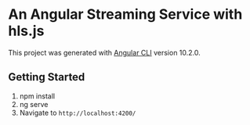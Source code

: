 # An Angular Streaming Service with hls.js  


This project was generated with [Angular CLI](https://github.com/angular/angular-cli) version 10.2.0.

## Getting Started

1. npm install
2. ng serve
3. Navigate to `http://localhost:4200/`
